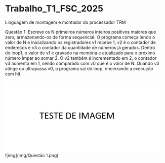 # Trabalho_T1_FSC_2025
Linguagem de montagem e montador do processador TRM


Questão 1: 
  Escreve os N primeiros números inteiros positivos maiores que zero, armazenando-os de forma sequencial. O programa começa lendo o valor de N e inicializando os registradores v1 recebe 1, v2 é o contador de endereços e v3 o contador da quantidade de números já gerados. Dentro do loop1, o valor de v1 é gravado na memória e atualizado para o próximo número ímpar ao somar 2. O v2 também é incrementado em 2, o contador v3 aumenta em 1, sendo comparado com v0 que é o valor de N. Quando v3 atinge ou ultrapassa v0, o programa sai do loop, encerrando a execução com hlt.


![img](img/TESTE_IMAGEM.png)
![img](img/Questão 1.png)
